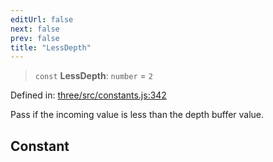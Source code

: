 ```yaml
---
editUrl: false
next: false
prev: false
title: "LessDepth"
---
```


> `const` **LessDepth**: `number` = `2`

Defined in: [three/src/constants.js:342](https://github.com/DefinitelyMaybe/three-i18n/blob/fa57b79433d1c349ffb23a78727299c8d4190136/three/src/constants.js#L342)

Pass if the incoming value is less than the depth buffer value.

## Constant
